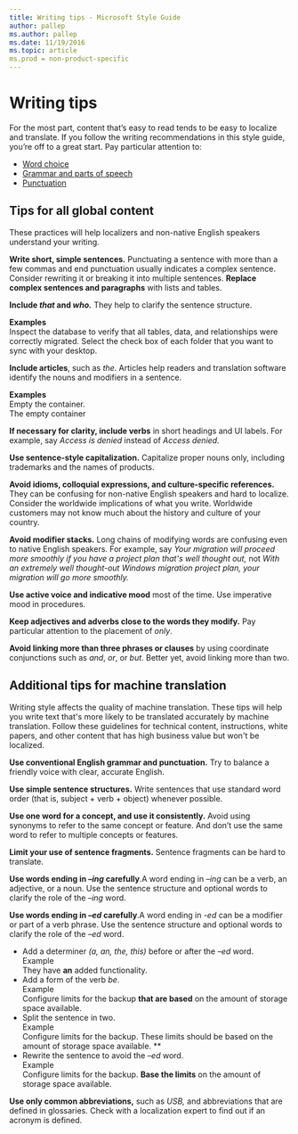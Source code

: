 ```yaml
---
title: Writing tips - Microsoft Style Guide
author: pallep
ms.author: pallep
ms.date: 11/19/2016
ms.topic: article
ms.prod = non-product-specific
---
```


# Writing tips

For
the most part, content that’s easy to read tends to be easy to localize
and translate. If you follow the writing recommendations in this style
guide, you’re off to a great start. Pay particular attention to:

  - [Word choice](/style-guide/word-choice/)
  - [Grammar and parts of speech](/style-guide/grammar/grammar-and-parts-of-speech)
  - [Punctuation](/style-guide/punctuation/)

## Tips for all global content

These practices will help localizers and non-native English speakers understand your writing.

**Write short, simple sentences.**
Punctuating a sentence with more than a few commas and end punctuation
usually indicates a complex sentence. Consider rewriting it or breaking
it into multiple sentences. 
**Replace complex sentences and paragraphs** with lists and tables.

**Include *that* and *who.*** They help to clarify the sentence structure. 

**Examples**  
Inspect the database to verify that all tables, data, and relationships were correctly migrated.
Select the check box of each folder that you want to sync with your desktop.

**Include articles**, such as *the*. Articles help readers and translation software identify the nouns and modifiers in a sentence. 

**Examples**  
Empty the container.  
The empty container

**If necessary for clarity, include verbs** in short headings and UI labels. For example, say *Access is denied* instead of *Access denied.*

**Use sentence-style capitalization.** Capitalize proper nouns only, including trademarks and the names of products. 

**Avoid idioms, colloquial expressions, and culture-specific references.**
They can be confusing for non-native English speakers and hard to
localize. Consider the worldwide implications of what you write.
Worldwide customers may not know much about the history and culture of
your country. 

**Avoid modifier stacks.** Long chains of modifying words are confusing even to native English speakers. For example, say *Your migration will proceed more smoothly if you have a project plan that's well thought out,* not *With an extremely well thought-out Windows migration project plan, your migration will go more smoothly.*

**Use active voice and indicative mood** most of the time. Use imperative mood in procedures.

**Keep adjectives and adverbs close to the words they modify.** Pay particular attention to the placement of *only*.

**Avoid linking more than three phrases or clauses** by using coordinate conjunctions such as *and*, *or*, or *but*. Better yet, avoid linking more than two. 

## Additional tips for machine translation

Writing
style affects the quality of machine translation. These tips will help
you write text that's more likely to be translated accurately by machine
translation. Follow these guidelines for technical content,
instructions, white papers, and other content that has high business
value but won't be localized.

**Use conventional English grammar and punctuation.** Try to balance a friendly voice with clear, accurate English.

**Use simple sentence structures.** Write sentences that use standard word order (that is, subject + verb + object) whenever possible.

**Use one word for a concept, and use it consistently.** Avoid
using synonyms to refer to the same concept or feature. And don’t use
the same word to refer to multiple concepts or features.

**Limit your use of sentence fragments.** Sentence fragments can be hard to translate.

**Use words ending in *–ing* carefully**.A word ending in *–ing* can be a verb, an adjective, or a noun. Use the sentence structure and optional words to clarify the role of the *–ing* word.

**Use words ending in *–ed* carefully**.A word ending in *-ed* can be a modifier or part of a verb phrase. Use the sentence structure and optional words to clarify the role of the *–ed* word.

  - Add a determiner *(a, an, the, this)* before or after the *–ed* word.  
Example  
They have **an** added functionality.
  - Add a form of the verb *be*.  
Example  
Configure limits for the backup **that are based** on the amount of storage space available.
  - Split the sentence in two.  
Example  
Configure limits for the backup. These limits should be based on the amount of storage space available. **
  - Rewrite the sentence to avoid the *–ed* word.  
Example  
Configure limits for the backup. **Base the limits** on the amount of storage space available.

**Use only common abbreviations,** such as *USB,* and
abbreviations that are defined in glossaries. Check with a
localization expert to find out if an acronym is defined. 
